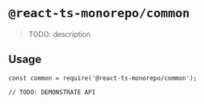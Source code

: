 # `@react-ts-monorepo/common`

> TODO: description

## Usage

```
const common = require('@react-ts-monorepo/common');

// TODO: DEMONSTRATE API
```
